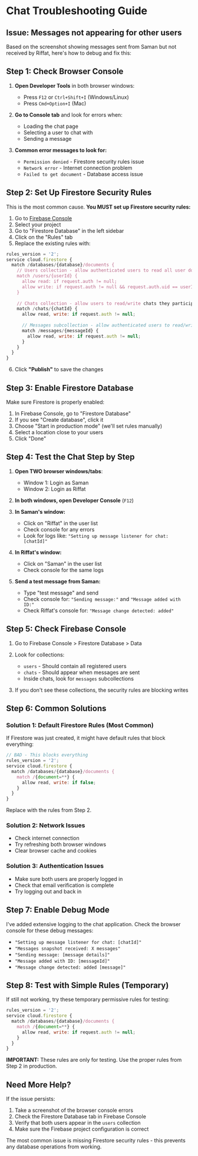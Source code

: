 # Chat Troubleshooting Guide

## Issue: Messages not appearing for other users

Based on the screenshot showing messages sent from Saman but not received by Riffat, here's how to debug and fix this:

## Step 1: Check Browser Console

1. **Open Developer Tools** in both browser windows:
   - Press `F12` or `Ctrl+Shift+I` (Windows/Linux)
   - Press `Cmd+Option+I` (Mac)

2. **Go to Console tab** and look for errors when:
   - Loading the chat page
   - Selecting a user to chat with
   - Sending a message

3. **Common error messages to look for:**
   - `Permission denied` - Firestore security rules issue
   - `Network error` - Internet connection problem
   - `Failed to get document` - Database access issue

## Step 2: Set Up Firestore Security Rules

This is the most common cause. **You MUST set up Firestore security rules:**

1. Go to [Firebase Console](https://console.firebase.google.com/)
2. Select your project
3. Go to "Firestore Database" in the left sidebar
4. Click on the "Rules" tab
5. Replace the existing rules with:

```javascript
rules_version = '2';
service cloud.firestore {
  match /databases/{database}/documents {
    // Users collection - allow authenticated users to read all user docs and write their own
    match /users/{userId} {
      allow read: if request.auth != null;
      allow write: if request.auth != null && request.auth.uid == userId;
    }
    
    // Chats collection - allow users to read/write chats they participate in
    match /chats/{chatId} {
      allow read, write: if request.auth != null;
      
      // Messages subcollection - allow authenticated users to read/write messages
      match /messages/{messageId} {
        allow read, write: if request.auth != null;
      }
    }
  }
}
```

6. Click **"Publish"** to save the changes

## Step 3: Enable Firestore Database

Make sure Firestore is properly enabled:

1. In Firebase Console, go to "Firestore Database"
2. If you see "Create database", click it
3. Choose "Start in production mode" (we'll set rules manually)
4. Select a location close to your users
5. Click "Done"

## Step 4: Test the Chat Step by Step

1. **Open TWO browser windows/tabs**:
   - Window 1: Login as Saman
   - Window 2: Login as Riffat

2. **In both windows, open Developer Console** (`F12`)

3. **In Saman's window:**
   - Click on "Riffat" in the user list
   - Check console for any errors
   - Look for logs like: `"Setting up message listener for chat: [chatId]"`

4. **In Riffat's window:**
   - Click on "Saman" in the user list
   - Check console for the same logs

5. **Send a test message from Saman:**
   - Type "test message" and send
   - Check console for: `"Sending message:"` and `"Message added with ID:"`
   - Check Riffat's console for: `"Message change detected: added"`

## Step 5: Check Firebase Console

1. Go to Firebase Console > Firestore Database > Data
2. Look for collections:
   - `users` - Should contain all registered users
   - `chats` - Should appear when messages are sent
   - Inside chats, look for `messages` subcollections

3. If you don't see these collections, the security rules are blocking writes

## Step 6: Common Solutions

### Solution 1: Default Firestore Rules (Most Common)
If Firestore was just created, it might have default rules that block everything:

```javascript
// BAD - This blocks everything
rules_version = '2';
service cloud.firestore {
  match /databases/{database}/documents {
    match /{document=**} {
      allow read, write: if false;
    }
  }
}
```

Replace with the rules from Step 2.

### Solution 2: Network Issues
- Check internet connection
- Try refreshing both browser windows
- Clear browser cache and cookies

### Solution 3: Authentication Issues
- Make sure both users are properly logged in
- Check that email verification is complete
- Try logging out and back in

## Step 7: Enable Debug Mode

I've added extensive logging to the chat application. Check the browser console for these debug messages:

- `"Setting up message listener for chat: [chatId]"`
- `"Messages snapshot received: X messages"`
- `"Sending message: [message details]"`
- `"Message added with ID: [messageId]"`
- `"Message change detected: added [message]"`

## Step 8: Test with Simple Rules (Temporary)

If still not working, try these temporary permissive rules for testing:

```javascript
rules_version = '2';
service cloud.firestore {
  match /databases/{database}/documents {
    match /{document=**} {
      allow read, write: if request.auth != null;
    }
  }
}
```

**IMPORTANT:** These rules are only for testing. Use the proper rules from Step 2 in production.

## Need More Help?

If the issue persists:

1. Take a screenshot of the browser console errors
2. Check the Firestore Database tab in Firebase Console
3. Verify that both users appear in the `users` collection
4. Make sure the Firebase project configuration is correct

The most common issue is missing Firestore security rules - this prevents any database operations from working.
